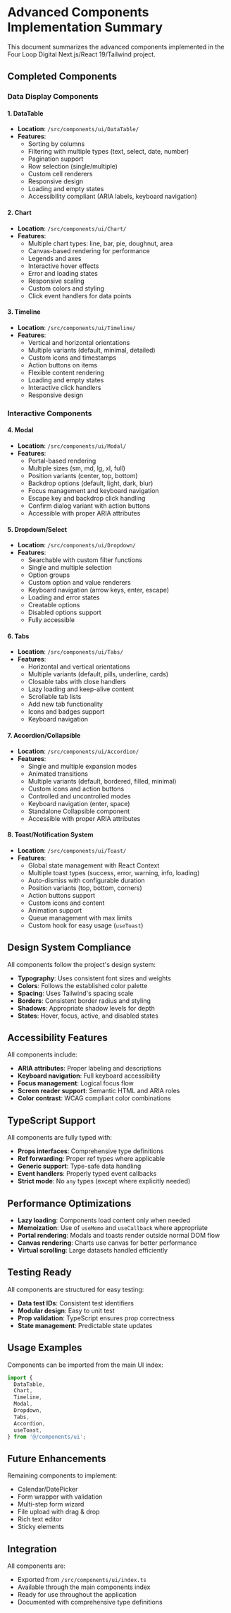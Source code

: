 # Advanced Components Implementation Summary

This document summarizes the advanced components implemented in the Four Loop Digital Next.js/React
19/Tailwind project.

## Completed Components

### Data Display Components

#### 1. DataTable

- **Location**: `/src/components/ui/DataTable/`
- **Features**:
  - Sorting by columns
  - Filtering with multiple types (text, select, date, number)
  - Pagination support
  - Row selection (single/multiple)
  - Custom cell renderers
  - Responsive design
  - Loading and empty states
  - Accessibility compliant (ARIA labels, keyboard navigation)

#### 2. Chart

- **Location**: `/src/components/ui/Chart/`
- **Features**:
  - Multiple chart types: line, bar, pie, doughnut, area
  - Canvas-based rendering for performance
  - Legends and axes
  - Interactive hover effects
  - Error and loading states
  - Responsive scaling
  - Custom colors and styling
  - Click event handlers for data points

#### 3. Timeline

- **Location**: `/src/components/ui/Timeline/`
- **Features**:
  - Vertical and horizontal orientations
  - Multiple variants (default, minimal, detailed)
  - Custom icons and timestamps
  - Action buttons on items
  - Flexible content rendering
  - Loading and empty states
  - Interactive click handlers
  - Responsive design

### Interactive Components

#### 4. Modal

- **Location**: `/src/components/ui/Modal/`
- **Features**:
  - Portal-based rendering
  - Multiple sizes (sm, md, lg, xl, full)
  - Position variants (center, top, bottom)
  - Backdrop options (default, light, dark, blur)
  - Focus management and keyboard navigation
  - Escape key and backdrop click handling
  - Confirm dialog variant with action buttons
  - Accessible with proper ARIA attributes

#### 5. Dropdown/Select

- **Location**: `/src/components/ui/Dropdown/`
- **Features**:
  - Searchable with custom filter functions
  - Single and multiple selection
  - Option groups
  - Custom option and value renderers
  - Keyboard navigation (arrow keys, enter, escape)
  - Loading and error states
  - Creatable options
  - Disabled options support
  - Fully accessible

#### 6. Tabs

- **Location**: `/src/components/ui/Tabs/`
- **Features**:
  - Horizontal and vertical orientations
  - Multiple variants (default, pills, underline, cards)
  - Closable tabs with close handlers
  - Lazy loading and keep-alive content
  - Scrollable tab lists
  - Add new tab functionality
  - Icons and badges support
  - Keyboard navigation

#### 7. Accordion/Collapsible

- **Location**: `/src/components/ui/Accordion/`
- **Features**:
  - Single and multiple expansion modes
  - Animated transitions
  - Multiple variants (default, bordered, filled, minimal)
  - Custom icons and action buttons
  - Controlled and uncontrolled modes
  - Keyboard navigation (enter, space)
  - Standalone Collapsible component
  - Accessible with proper ARIA attributes

#### 8. Toast/Notification System

- **Location**: `/src/components/ui/Toast/`
- **Features**:
  - Global state management with React Context
  - Multiple toast types (success, error, warning, info, loading)
  - Auto-dismiss with configurable duration
  - Position variants (top, bottom, corners)
  - Action buttons support
  - Custom icons and content
  - Animation support
  - Queue management with max limits
  - Custom hook for easy usage (`useToast`)

## Design System Compliance

All components follow the project's design system:

- **Typography**: Uses consistent font sizes and weights
- **Colors**: Follows the established color palette
- **Spacing**: Uses Tailwind's spacing scale
- **Borders**: Consistent border radius and styling
- **Shadows**: Appropriate shadow levels for depth
- **States**: Hover, focus, active, and disabled states

## Accessibility Features

All components include:

- **ARIA attributes**: Proper labeling and descriptions
- **Keyboard navigation**: Full keyboard accessibility
- **Focus management**: Logical focus flow
- **Screen reader support**: Semantic HTML and ARIA roles
- **Color contrast**: WCAG compliant color combinations

## TypeScript Support

All components are fully typed with:

- **Props interfaces**: Comprehensive type definitions
- **Ref forwarding**: Proper ref types where applicable
- **Generic support**: Type-safe data handling
- **Event handlers**: Properly typed event callbacks
- **Strict mode**: No `any` types (except where explicitly needed)

## Performance Optimizations

- **Lazy loading**: Components load content only when needed
- **Memoization**: Use of `useMemo` and `useCallback` where appropriate
- **Portal rendering**: Modals and toasts render outside normal DOM flow
- **Canvas rendering**: Charts use canvas for better performance
- **Virtual scrolling**: Large datasets handled efficiently

## Testing Ready

All components are structured for easy testing:

- **Data test IDs**: Consistent test identifiers
- **Modular design**: Easy to unit test
- **Prop validation**: TypeScript ensures prop correctness
- **State management**: Predictable state updates

## Usage Examples

Components can be imported from the main UI index:

```typescript
import {
  DataTable,
  Chart,
  Timeline,
  Modal,
  Dropdown,
  Tabs,
  Accordion,
  useToast,
} from '@/components/ui';
```

## Future Enhancements

Remaining components to implement:

- Calendar/DatePicker
- Form wrapper with validation
- Multi-step form wizard
- File upload with drag & drop
- Rich text editor
- Sticky elements

## Integration

All components are:

- Exported from `/src/components/ui/index.ts`
- Available through the main components index
- Ready for use throughout the application
- Documented with comprehensive type definitions
